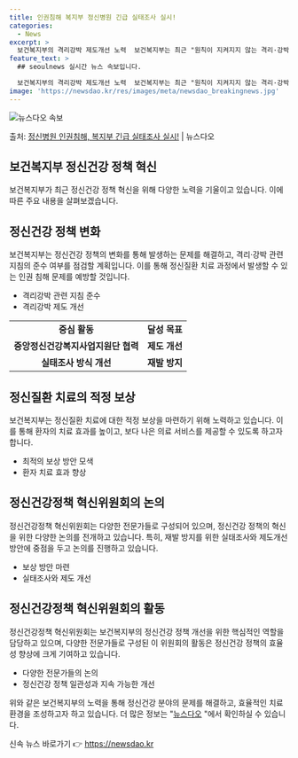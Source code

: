 ```yaml
---
title: 인권침해 복지부 정신병원 긴급 실태조사 실시!
categories:
  - News
excerpt: >
  보건복지부의 격리강박 제도개선 노력  보건복지부는 최근 "원칙이 지켜지지 않는 격리·강박"과 "병원의 인권침…
feature_text: >
  ## seoulnews 실시간 뉴스 속보입니다.

  보건복지부의 격리강박 제도개선 노력  보건복지부는 최근 "원칙이 지켜지지 않는 격리·강박"과 "병원의 인권침…
image: 'https://newsdao.kr/res/images/meta/newsdao_breakingnews.jpg'
---
```


![뉴스다오 속보](https://newsdao.kr/res/images/meta/newsdao_breakingnews.jpg)

<p>출처: <a href="https://newsdao.kr/4605" rel="dofollow">정신병원 인권침해, 복지부 긴급 실태조사 실시!</a> | 뉴스다오</p>

<h2 data-ke-size="size26">보건복지부 정신건강 정책 혁신</h2>
<p data-ke-size="size16">보건복지부가 최근 정신건강 정책 혁신을 위해 다양한 노력을 기울이고 있습니다. 이에 따른 주요 내용을 살펴보겠습니다.</p>

<h2 data-ke-size="size24">정신건강 정책 변화</h2>
<p data-ke-size="size16">보건복지부는 정신건강 정책의 변화를 통해 발생하는 문제를 해결하고, 격리·강박 관련 지침의 준수 여부를 점검할 계획입니다. 이를 통해 정신질환 치료 과정에서 발생할 수 있는 인권 침해 문제를 예방할 것입니다.</p>

<ul>
	<li>격리강박 관련 지침 준수</li>
	<li>격리강박 제도 개선</li>
</ul>

<table>
	<tr>
		<td style="text-align: center; height: 17px;"><b>중심 활동</b></td>
		<td style="text-align: center; height: 17px;"><b>달성 목표</b></td>
	</tr>
	<tr>
		<td style="text-align: center; height: 17px;"><b>중앙정신건강복지사업지원단 협력</b></td>
		<td style="text-align: center; height: 17px;"><b>제도 개선</b></td>
	</tr>
	<tr>
		<td style="text-align: center; height: 17px;"><b>실태조사 방식 개선</b></td>
		<td style="text-align: center; height: 17px;"><b>재발 방지</b></td>
	</tr>
</table>
<p data-ke-size="size16"></p>

<h2 data-ke-size="size24">정신질환 치료의 적정 보상</h2>
<p data-ke-size="size16">보건복지부는 정신질환 치료에 대한 적정 보상을 마련하기 위해 노력하고 있습니다. 이를 통해 환자의 치료 효과를 높이고, 보다 나은 의료 서비스를 제공할 수 있도록 하고자 합니다.</p>

<ul>
	<li>최적의 보상 방안 모색</li>
	<li>환자 치료 효과 향상</li>
</ul>

<h2 data-ke-size="size24">정신건강정책 혁신위원회의 논의</h2>
<p data-ke-size="size16">정신건강정책 혁신위원회는 다양한 전문가들로 구성되어 있으며, 정신건강 정책의 혁신을 위한 다양한 논의를 전개하고 있습니다. 특히, 재발 방지를 위한 실태조사와 제도개선 방안에 중점을 두고 논의를 진행하고 있습니다.</p>

<ul>
	<li>보상 방안 마련</li>
	<li>실태조사와 제도 개선</li>
</ul>

<h2 data-ke-size="size24">정신건강정책 혁신위원회의 활동</h2>
<p data-ke-size="size16">정신건강정책 혁신위원회는 보건복지부의 정신건강 정책 개선을 위한 핵심적인 역할을 담당하고 있으며, 다양한 전문가들로 구성된 이 위원회의 활동은 정신건강 정책의 효율성 향상에 크게 기여하고 있습니다.</p>

<ul>
	<li>다양한 전문가들의 논의</li>
	<li>정신건강 정책 일관성과 지속 가능한 개선</li>
</ul>

<p data-ke-size="size16">위와 같은 보건복지부의 노력을 통해 정신건강 분야의 문제를 해결하고, 효율적인 치료 환경을 조성하고자 하고 있습니다. 더 많은 정보는 "<a href="https://newsdao.kr/4605">뉴스다오</a> "에서 확인하실 수 있습니다.</p> 

신속 뉴스 바로가기 👉 <a href="https://newsdao.kr" rel="dofollow">https://newsdao.kr</a>


